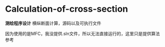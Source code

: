 # Calculation-of-cross-section

**测绘程序设计**
横纵断面计算，源码以及可执行文件

因为使用的是MFC，我没提供.sln文件，所以无法直接运行的，这里只是提供算法参考
